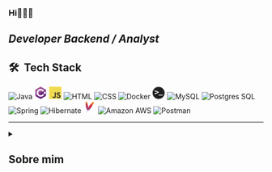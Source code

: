 ### Hi👋👨‍💻
<h2> <i>Developer Backend / Analyst</i></h2>

<h2> 🛠 &nbsp;Tech Stack</h2>

<img height="25" src="https://www.vectorlogo.zone/logos/java/java-icon.svg" title="Java" alt="Java" /></code>
<img height="25" src="https://raw.githubusercontent.com/devicons/devicon/master/icons/csharp/csharp-original.svg" title="C#" alt="C#" /></code>
<img width="25" height="25" src="https://raw.githubusercontent.com/devicons/devicon/master/icons/javascript/javascript-original.svg" title="JavaScript" alt="JavaScript" />
<img width="25" height="25" src="https://github.com/leandrocgsi/leandrocgsi/blob/main/svg_logos/html_logo.png" title="HTML" alt="HTML" />
<img width="25" height="25" src="https://github.com/leandrocgsi/leandrocgsi/blob/main/svg_logos/css_logo.png" title="CSS" alt="CSS" />
<img height="25" src="https://raw.githubusercontent.com/leandrocgsi/leandrocgsi/2331dded51784b78b8b66fd83037b2f2e28943e3/svg_logos/docker_logo.svg" title="Docker" alt="Docker" />
<img height="25" src="https://raw.githubusercontent.com/github/explore/80688e429a7d4ef2fca1e82350fe8e3517d3494d/topics/terminal/terminal.png" title="Terminal" alt="Terminal">
<img width="25" height="25" src="https://www.vectorlogo.zone/logos/mysql/mysql-icon.svg" title="MySQL" alt="MySQL"/></code>
<img width="25" height="25" src="https://www.vectorlogo.zone/logos/postgresql/postgresql-icon.svg" title="Postgres SQL" alt="Postgres SQL"/></code>
<img width="25" height="25" src="https://www.vectorlogo.zone/logos/springio/springio-icon.svg" title="Spring" alt="Spring" /></code>
<img width="25" height="25" src="https://www.vectorlogo.zone/logos/hibernate/hibernate-icon.svg" title="Hibernate" alt="Hibernate" /></code>
<img width="25" height="25" src="https://raw.githubusercontent.com/vscode-icons/vscode-icons/master/icons/file_type_maven.svg" title="Apache Maven" alt="Apache Maven" /></code>
<img width="25" height="25" src="https://github.com/leandrocgsi/leandrocgsi/blob/main/svg_logos/amazon_aws-icon.png" title="Amazon AWS" alt="Amazon AWS" /></code>
<img width="25" height="25" src="https://www.vectorlogo.zone/logos/getpostman/getpostman-icon.svg" title="Postman" alt="Postman" /></code>

<hr>
<details>
<summary><h2>Sobre mim</h2></summary>
<h2> Hello!! 🤟🏻</h2>

 <img src="https://user-images.githubusercontent.com/92184255/216349704-32038d23-c21a-4690-a283-4a508ede4365.png"  height="290px" align="right" />

- 🔭 Sou engenheiro e Analista de software, seja bem-vindo!
- Graduando na faculdade <a href="https://descomplica.com.br/" target="_blank">Descomplica Faculdade</a>, possuo cursos e certificações como <a href="https://alura.com.br" target="_blank">Alura</a> <a href="https://www.algaworks.com/" target="_blank">Algaworks</a> <a href="https://www.jdevtreinamento.com.br/" target="_blank">Jdev Treinamento</a>
- 💻 Procuro soluções que agreguem ao sistema , atuando em segmentos comerciais, varejo, sistema de microseviço, desktop, legado , nas horas vagas crio sites para empresas pequenas que necessitam
- 📫 Linkedin : [Linkedin](https://www.linkedin.com/in/jo%C3%A3o-lucas-queiroz/).
- inglês Intermediário , em desenvolvimento no curso Mairo Vergara</a>
- 😄 Pronouns: He/Him
</details>





